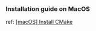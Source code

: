 ###  Installation guide on MacOS
ref: [[macOS] Install CMake](https://gist.github.com/fscm/29fd23093221cf4d96ccfaac5a1a5c90)
